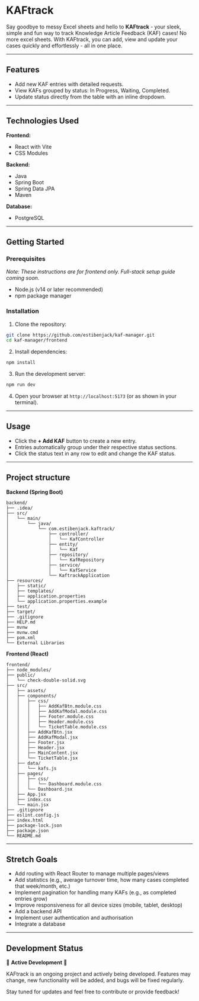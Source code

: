 # KAFtrack

Say goodbye to messy Excel sheets and hello to **KAFtrack** - your sleek, simple and fun way to track Knowledge Article Feedback (KAF) cases! No more excel sheets. With KAFtrack, you can add, view and update your cases quickly and effortlessly - all in one place.

---

## Features

- Add new KAF entries with detailed requests.
- View KAFs grouped by status: In Progress, Waiting, Completed.
- Update status directly from the table with an inline dropdown.

---

## Technologies Used
**Frontend:**
- React with Vite
- CSS Modules

**Backend:**
- Java
- Spring Boot
- Spring Data JPA
- Maven

**Database:**
- PostgreSQL

---

## Getting Started

### Prerequisites
*Note: These instructions are for frontend only. Full-stack setup guide coming soon.*

- Node.js (v14 or later recommended)
- npm package manager

### Installation

1. Clone the repository:

 ```bash
 git clone https://github.com/estibenjack/kaf-manager.git
 cd kaf-manager/frontend
 ```
   
2. Install dependencies:

  ```bash
  npm install
  ```

3. Run the development server:

  ```bash
  npm run dev
  ```

4. Open your browser at `http://localhost:5173` (or as shown in your terminal).

---

## Usage

- Click the **+ Add KAF** button to create a new entry.
- Entries automatically group under their respective status sections.
- Click the status text in any row to edit and change the KAF status.

---

## Project structure

**Backend (Spring Boot)**
```
backend/
├── .idea/
├── src/
│   └── main/
│       └── java/
│           └── com.estibenjack.kaftrack/
│               ├── controller/
│               │   └── KafController
│               ├── entity/
│               │   └── Kaf
│               ├── repository/
│               │   └── KafRepository
│               ├── service/
│               │   └── KafService
│               └── KaftrackApplication
├── resources/
│   ├── static/
│   ├── templates/
│   ├── application.properties
│   └── application.properties.example
├── test/
├── target/
├── .gitignore
├── HELP.md
├── mvnw
├── mvnw.cmd
├── pom.xml
└── External Libraries
```

**Frontend (React)**
```
frontend/
├── node_modules/
├── public/
│   └── check-double-solid.svg
├── src/
│   ├── assets/
│   ├── components/
│   │   ├── css/
│   │   │   ├── AddKafBtn.module.css
│   │   │   ├── AddKafModal.module.css
│   │   │   ├── Footer.module.css
│   │   │   ├── Header.module.css
│   │   │   └── TicketTable.module.css
│   │   ├── AddKafBtn.jsx
│   │   ├── AddKafModal.jsx
│   │   ├── Footer.jsx
│   │   ├── Header.jsx
│   │   ├── MainContent.jsx
│   │   └── TicketTable.jsx
│   ├── data/
│   │   └── kafs.js
│   ├── pages/
│   │   ├── css/
│   │   │   └── Dashboard.module.css
│   │   └── Dashboard.jsx
│   ├── App.jsx
│   ├── index.css
│   └── main.jsx
├── .gitignore
├── eslint.config.js
├── index.html
├── package-lock.json
├── package.json
└── README.md
```

---

## Stretch Goals

- Add routing with React Router to manage multiple pages/views
- Add statistics (e.g., average turnover time, how many cases completed that week/month, etc.)
- Implement pagination for handling many KAFs (e.g., as completed entries grow)
- Improve responsiveness for all device sizes (mobile, tablet, desktop)
- Add a backend API
- Implement user authentication and authorisation
- Integrate a database

---

## Development Status

🚧 **Active Development** 🚧

KAFtrack is an ongoing project and actively being developed. Features may change, new functionality will be added, and bugs will be fixed regularly.

Stay tuned for updates and feel free to contribute or provide feedback!

